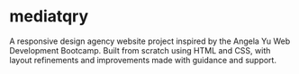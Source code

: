 # mediatqry
A responsive design agency website project inspired by the Angela Yu Web Development Bootcamp. Built from scratch using HTML and CSS, with layout refinements and improvements made with guidance and support.
